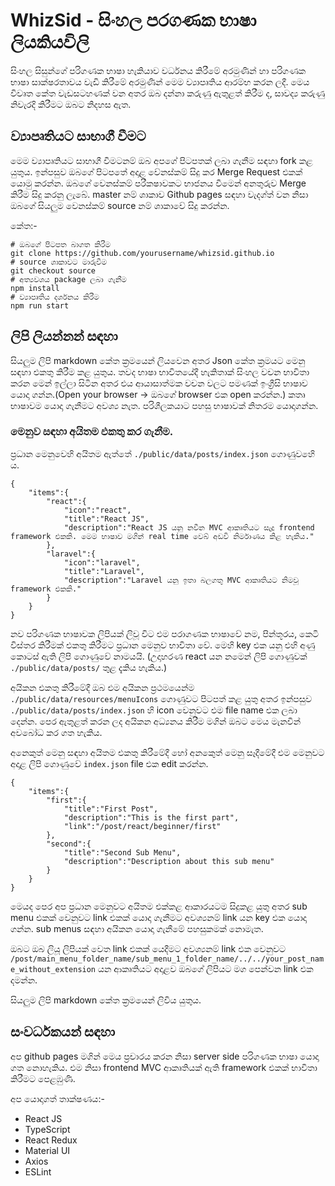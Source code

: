 # WhizSid - සිංහල පරගණක භාෂා ලියකියවිලි

සිංහල සිසුන්ගේ පරිගණක භාෂා හැකියාව වර්ධනය කිරීමේ අරමුණින් හා පරිගණක භාෂා සාක්ෂරතාවය වැඩි කිරීමේ අරමුණින් මෙම ව්‍යාපෘතිය ආරම්භ කරන ලදී. මෙය විවෘත කේත වැඩසටහණක් වන අතර ඔබ දන්නා කරුණු ඇතුළත් කිරීම ද, සාවද්‍ය කරුණු නිවැරදි කිරීමට ඔබට නිදහස ඇත.

## ව්‍යාපෘතියට සාභාගී වීමට

මෙම ව්‍යාපෘතියට සාභාගී වීමටනම් ඔබ අපගේ පිටපතක් ලබා ගැනීම සඳහා fork කළ යුතුය. ඉන්පසුව ඔබගේ පිටපතේ අදාළ වේනස්කම් සිදු කර Merge Request එකක් යොමු කරන්න. ඔබගේ වෙනස්කම් පරීකෂාවකට භාජනය වීමෙන් අනතුරුව Merge කිරීම සිදු කරනු ලැබේ. master නම් ශාකාව Github pages සඳහා වැදග්ත් වන නිසා ඔබගේ සියලුම වෙනස්කම් source නම් ශාකාවේ සිදු කරන්න.

කේත:-
```
# ඔබගේ පිටපත බාගත කිරීම
git clone https://github.com/yourusername/whizsid.github.io
# source ශාකාවට මාරුවීම
git checkout source
# අත්‍යවශය package ලබා ගැනීම
npm install
# ව්‍යාපෘතිය දර්ශනය කිරීම
npm run start
```

## ලිපි ලියන්නන් සඳහා

සියලුම ලිපි markdown කේත ක්‍රමයෙන් ලියවෙන අතර Json කේත ක්‍රමයට මෙනු සඳහා එකතු කිරීම කළ යුතුය. තවද භාෂා භාවිතයේදී හැකිතාක් සිංහල වචන භාවිතා කරන මෙන් ඉල්ලා සිටින අතර එය ආයාසාත්මක වචන වලට පමණක් ඉංග්‍රීසි භාෂාව යොදා ගන්න.(Open your browser -> ඔබගේ  browser එක open කරන්න.) කතෘ භාෂාවම යොදා ගැනීමට අවශ්‍ය නැත. පරිශීලකයාට පහසු භාෂාවක් නිතරම යොදාගන්න.

### මෙනුව සඳහා අයිතම එකතු කර ගැනීම.

ප්‍රධාන මෙනුවෙහි අයිතම ඇත්තේ `./public/data/posts/index.json` ගොණුවහෙි ය.
```
{
	"items":{
		"react":{
			"icon":"react",
			"title":"React JS",
			"description":"React JS යනු නවීන MVC ආකෘතියට සැදූ frontend framework එකකි. මෙම භාෂාව මගින් real time වෙබ් අඩවි නිර්මාණය කිළ හැකිය."
		},
		"laravel":{
			"icon":"laravel",
			"title":"Laravel",
			"description":"Laravel යනු ඉතා බලගතු MVC ආකෘතියට නිමවූ framework එකකි."
		}
	}
}
```

නව පරිගණක භාෂාවක ලිපියක් ලිවූ විට එම පරාගණක භාෂාවේ නම, පින්තූරය, කෙටි විස්තර කිරීමක් එකතු කිරීමට ප්‍රධාන මෙනුව භාවිතා වේ. මෙහි key එක යනු එහි අණු කොටස් ඇති ලිපි ගොණුවේ නාමයයි. (උදාහරණ react යන නමෙන් ලිපි ගොණුවක් `./public/data/posts/` තුළ දැකිය හැකිය.)

අයිකන එකතු කිරීමේදී ඔබ එම අයිකන ප්‍රථමයෙන්ම `./public/data/resources/menuIcons` ගොණුවට පිටපත් කළ යුතු අතර ඉන්පසුව `./public/data/posts/index.json` හි icon වෙනුවට එම file name එක ලබා දෙන්න. පෙර ඇතුළත් කරන ලද අයිකන අධ්‍යනය කිරීම මගින් ඔබට මෙය මැනවින් අවබෝධ කර ගත හැකිය.

අනෙකුත් මෙනු සඳහා අයිතම එකතු කිරීමේදී හෝ අනකෙුත් මෙනු සෑදීමේදී එම මෙනුවට අදාළ ලිපි ගොණුවේ `index.json` file එක edit කරන්න.

```
{
	"items":{
		"first":{
			"title":"First Post",
			"description":"This is the first part",
			"link":"/post/react/beginner/first"
		},
		"second":{
			"title":"Second Sub Menu",
			"description":"Description about this sub menu"
		}
	}
}
```

මෙයද පෙර අප ප්‍රධාන මෙනුවට අයිතම එක්කළ ආකාරයටම සිදුකළ යුතු අතර sub menu එකක් වෙනුවට link එකක් යොදා ගැනීමට අවශ්‍යනම් link යන key එක යොදා ගන්න. sub menus සඳහා අයිකන යොදා ගැනීමේ පහසුකමක් නොමැත.

ඔබට ඔබ ලියූ ලිපියක් වෙත link එකක් යෙදීමට අවශ්‍යනම් link එක වෙනුවට `/post/main_menu_folder_name/sub_menu_1_folder_name/../../your_post_name_without_extension` යන ආකෘතියට අදාළව ඔබගේ ලිපියට මග පෙන්වන link එක දමන්න.

සියලුම ලිපි markdown කේත ක්‍රමයෙන් ලිවිය යුතුය.

## සංවර්ධකයන් සඳහා

අප github pages මගින් මෙය ප්‍රචාරය කරන නිසා server side පරිගණක භාෂා යොදා ගත නොහැකිය. එම නිසා frontend MVC ආකෘතියක් ඇති framework එකක් භාවිතා කිරීමට පෙළඹුණි. 

අප යොදාගත් තාක්ෂණය:-
 - React JS
 - TypeScript 
 - React Redux
 - Material UI
 - Axios
 - ESLint